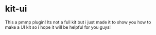 # kit-ui
This a pmmp plugin! Its not a full kit but i just made it to show you  how to make a UI kit
so i hope it will be helpful for you guys!
